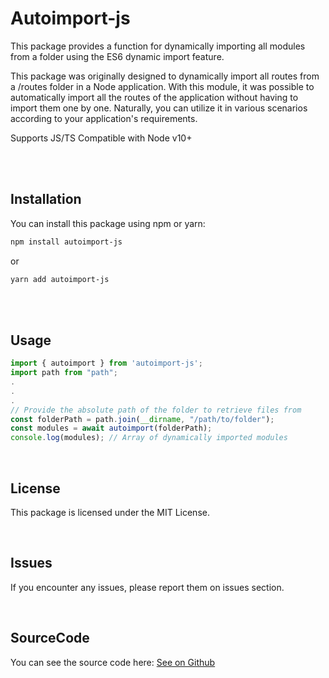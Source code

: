 # Autoimport-js

This package provides a function for dynamically importing all modules from a folder using
the ES6 dynamic import feature.

This package was originally designed to dynamically import all routes from a /routes folder in a Node application. With this module, it was possible to automatically import all the routes of the application without having to import them one by one. Naturally, you can utilize it in various scenarios according to your application's requirements.

Supports JS/TS
Compatible with Node v10+

<br>
<br>

## Installation

You can install this package using npm or yarn:

```sh
npm install autoimport-js
```

or

```sh
yarn add autoimport-js
```

<br>
<br>

## Usage

```javascript
import { autoimport } from 'autoimport-js';
import path from "path";
.
.
.
// Provide the absolute path of the folder to retrieve files from
const folderPath = path.join(__dirname, "/path/to/folder");
const modules = await autoimport(folderPath);
console.log(modules); // Array of dynamically imported modules
```

<br>

## License

This package is licensed under the MIT License.

<br>

## Issues

If you encounter any issues, please report them on issues section.

<br>

## SourceCode

You can see the source code here: [See on Github](https://github.com/FelipeAnony/autoimport-js)
